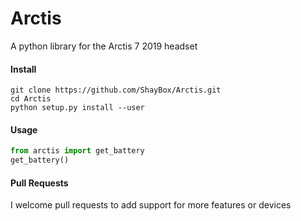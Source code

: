 # Arctis

A python library for the Arctis 7 2019 headset

#### Install

```
git clone https://github.com/ShayBox/Arctis.git
cd Arctis
python setup.py install --user
```

#### Usage

```py
from arctis import get_battery
get_battery()
```

#### Pull Requests

I welcome pull requests to add support for more features or devices
